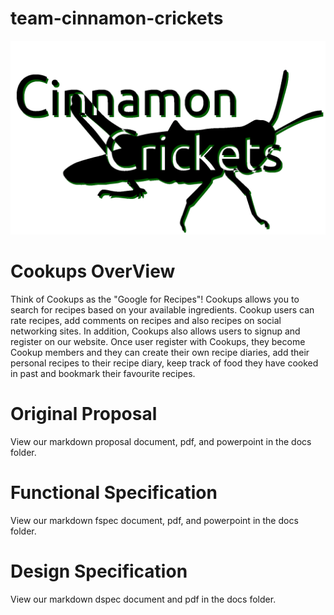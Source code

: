 team-cinnamon-crickets
======================

![Alt logo](./docs/proposal/pictures/logo_varient/CrickNew_17.png)

# Cookups OverView
Think of Cookups as the "Google for Recipes"! Cookups allows you to search for recipes based on your available ingredients. Cookup users can rate recipes, add comments on recipes and also recipes on social networking sites. In addition, Cookups also allows users to signup and register on our website. Once user register with Cookups, they become Cookup members and they can create their own recipe diaries, add their personal recipes to their recipe diary, keep track of food they have cooked in past and bookmark their favourite recipes.

# Original Proposal
View our markdown proposal document, pdf, and powerpoint in the docs folder.

# Functional Specification
View our markdown fspec document, pdf, and powerpoint in the docs folder.

# Design Specification
View our markdown dspec document and pdf in the docs folder.
